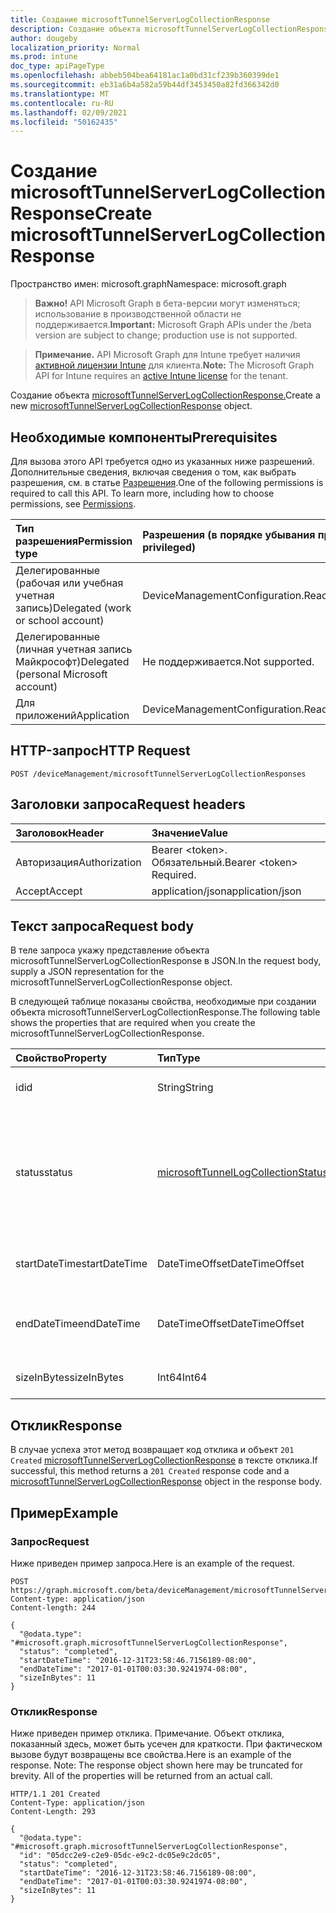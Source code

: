 ```yaml
---
title: Создание microsoftTunnelServerLogCollectionResponse
description: Создание объекта microsoftTunnelServerLogCollectionResponse.
author: dougeby
localization_priority: Normal
ms.prod: intune
doc_type: apiPageType
ms.openlocfilehash: abbeb504bea64181ac1a0bd31cf239b360399de1
ms.sourcegitcommit: eb31a6b4a582a59b44df3453450a82fd366342d0
ms.translationtype: MT
ms.contentlocale: ru-RU
ms.lasthandoff: 02/09/2021
ms.locfileid: "50162435"
---
```

# <a name="create-microsofttunnelserverlogcollectionresponse"></a><span data-ttu-id="360fe-103">Создание microsoftTunnelServerLogCollectionResponse</span><span class="sxs-lookup"><span data-stu-id="360fe-103">Create microsoftTunnelServerLogCollectionResponse</span></span>

<span data-ttu-id="360fe-104">Пространство имен: microsoft.graph</span><span class="sxs-lookup"><span data-stu-id="360fe-104">Namespace: microsoft.graph</span></span>

> <span data-ttu-id="360fe-105">**Важно!** API Microsoft Graph в бета-версии могут изменяться; использование в производственной области не поддерживается.</span><span class="sxs-lookup"><span data-stu-id="360fe-105">**Important:** Microsoft Graph APIs under the /beta version are subject to change; production use is not supported.</span></span>

> <span data-ttu-id="360fe-106">**Примечание.** API Microsoft Graph для Intune требует наличия [активной лицензии Intune](https://go.microsoft.com/fwlink/?linkid=839381) для клиента.</span><span class="sxs-lookup"><span data-stu-id="360fe-106">**Note:** The Microsoft Graph API for Intune requires an [active Intune license](https://go.microsoft.com/fwlink/?linkid=839381) for the tenant.</span></span>

<span data-ttu-id="360fe-107">Создание объекта [microsoftTunnelServerLogCollectionResponse.](../resources/intune-mstunnel-microsofttunnelserverlogcollectionresponse.md)</span><span class="sxs-lookup"><span data-stu-id="360fe-107">Create a new [microsoftTunnelServerLogCollectionResponse](../resources/intune-mstunnel-microsofttunnelserverlogcollectionresponse.md) object.</span></span>

## <a name="prerequisites"></a><span data-ttu-id="360fe-108">Необходимые компоненты</span><span class="sxs-lookup"><span data-stu-id="360fe-108">Prerequisites</span></span>
<span data-ttu-id="360fe-p101">Для вызова этого API требуется одно из указанных ниже разрешений. Дополнительные сведения, включая сведения о том, как выбрать разрешения, см. в статье [Разрешения](/graph/permissions-reference).</span><span class="sxs-lookup"><span data-stu-id="360fe-p101">One of the following permissions is required to call this API. To learn more, including how to choose permissions, see [Permissions](/graph/permissions-reference).</span></span>

|<span data-ttu-id="360fe-111">Тип разрешения</span><span class="sxs-lookup"><span data-stu-id="360fe-111">Permission type</span></span>|<span data-ttu-id="360fe-112">Разрешения (в порядке убывания привилегий)</span><span class="sxs-lookup"><span data-stu-id="360fe-112">Permissions (from most to least privileged)</span></span>|
|:---|:---|
|<span data-ttu-id="360fe-113">Делегированные (рабочая или учебная учетная запись)</span><span class="sxs-lookup"><span data-stu-id="360fe-113">Delegated (work or school account)</span></span>|<span data-ttu-id="360fe-114">DeviceManagementConfiguration.ReadWrite.All</span><span class="sxs-lookup"><span data-stu-id="360fe-114">DeviceManagementConfiguration.ReadWrite.All</span></span>|
|<span data-ttu-id="360fe-115">Делегированные (личная учетная запись Майкрософт)</span><span class="sxs-lookup"><span data-stu-id="360fe-115">Delegated (personal Microsoft account)</span></span>|<span data-ttu-id="360fe-116">Не поддерживается.</span><span class="sxs-lookup"><span data-stu-id="360fe-116">Not supported.</span></span>|
|<span data-ttu-id="360fe-117">Для приложений</span><span class="sxs-lookup"><span data-stu-id="360fe-117">Application</span></span>|<span data-ttu-id="360fe-118">DeviceManagementConfiguration.ReadWrite.All</span><span class="sxs-lookup"><span data-stu-id="360fe-118">DeviceManagementConfiguration.ReadWrite.All</span></span>|

## <a name="http-request"></a><span data-ttu-id="360fe-119">HTTP-запрос</span><span class="sxs-lookup"><span data-stu-id="360fe-119">HTTP Request</span></span>
<!-- {
  "blockType": "ignored"
}
-->
``` http
POST /deviceManagement/microsoftTunnelServerLogCollectionResponses
```

## <a name="request-headers"></a><span data-ttu-id="360fe-120">Заголовки запроса</span><span class="sxs-lookup"><span data-stu-id="360fe-120">Request headers</span></span>
|<span data-ttu-id="360fe-121">Заголовок</span><span class="sxs-lookup"><span data-stu-id="360fe-121">Header</span></span>|<span data-ttu-id="360fe-122">Значение</span><span class="sxs-lookup"><span data-stu-id="360fe-122">Value</span></span>|
|:---|:---|
|<span data-ttu-id="360fe-123">Авторизация</span><span class="sxs-lookup"><span data-stu-id="360fe-123">Authorization</span></span>|<span data-ttu-id="360fe-124">Bearer &lt;token&gt;. Обязательный.</span><span class="sxs-lookup"><span data-stu-id="360fe-124">Bearer &lt;token&gt; Required.</span></span>|
|<span data-ttu-id="360fe-125">Accept</span><span class="sxs-lookup"><span data-stu-id="360fe-125">Accept</span></span>|<span data-ttu-id="360fe-126">application/json</span><span class="sxs-lookup"><span data-stu-id="360fe-126">application/json</span></span>|

## <a name="request-body"></a><span data-ttu-id="360fe-127">Текст запроса</span><span class="sxs-lookup"><span data-stu-id="360fe-127">Request body</span></span>
<span data-ttu-id="360fe-128">В теле запроса укажу представление объекта microsoftTunnelServerLogCollectionResponse в JSON.</span><span class="sxs-lookup"><span data-stu-id="360fe-128">In the request body, supply a JSON representation for the microsoftTunnelServerLogCollectionResponse object.</span></span>

<span data-ttu-id="360fe-129">В следующей таблице показаны свойства, необходимые при создании объекта microsoftTunnelServerLogCollectionResponse.</span><span class="sxs-lookup"><span data-stu-id="360fe-129">The following table shows the properties that are required when you create the microsoftTunnelServerLogCollectionResponse.</span></span>

|<span data-ttu-id="360fe-130">Свойство</span><span class="sxs-lookup"><span data-stu-id="360fe-130">Property</span></span>|<span data-ttu-id="360fe-131">Тип</span><span class="sxs-lookup"><span data-stu-id="360fe-131">Type</span></span>|<span data-ttu-id="360fe-132">Описание</span><span class="sxs-lookup"><span data-stu-id="360fe-132">Description</span></span>|
|:---|:---|:---|
|<span data-ttu-id="360fe-133">id</span><span class="sxs-lookup"><span data-stu-id="360fe-133">id</span></span>|<span data-ttu-id="360fe-134">String</span><span class="sxs-lookup"><span data-stu-id="360fe-134">String</span></span>|<span data-ttu-id="360fe-135">Уникальный ИД сущности</span><span class="sxs-lookup"><span data-stu-id="360fe-135">The unique ID of the entity</span></span>|
|<span data-ttu-id="360fe-136">status</span><span class="sxs-lookup"><span data-stu-id="360fe-136">status</span></span>|[<span data-ttu-id="360fe-137">microsoftTunnelLogCollectionStatus</span><span class="sxs-lookup"><span data-stu-id="360fe-137">microsoftTunnelLogCollectionStatus</span></span>](../resources/intune-mstunnel-microsofttunnellogcollectionstatus.md)|<span data-ttu-id="360fe-138">Состояние коллекции журналов.</span><span class="sxs-lookup"><span data-stu-id="360fe-138">The status of log collection.</span></span> <span data-ttu-id="360fe-139">Возможные значения: `pending`, `completed`, `failed`.</span><span class="sxs-lookup"><span data-stu-id="360fe-139">Possible values are: `pending`, `completed`, `failed`.</span></span>|
|<span data-ttu-id="360fe-140">startDateTime</span><span class="sxs-lookup"><span data-stu-id="360fe-140">startDateTime</span></span>|<span data-ttu-id="360fe-141">DateTimeOffset</span><span class="sxs-lookup"><span data-stu-id="360fe-141">DateTimeOffset</span></span>|<span data-ttu-id="360fe-142">Время начала сбора журналов</span><span class="sxs-lookup"><span data-stu-id="360fe-142">The start time of the logs collected</span></span> |
|<span data-ttu-id="360fe-143">endDateTime</span><span class="sxs-lookup"><span data-stu-id="360fe-143">endDateTime</span></span>|<span data-ttu-id="360fe-144">DateTimeOffset</span><span class="sxs-lookup"><span data-stu-id="360fe-144">DateTimeOffset</span></span>|<span data-ttu-id="360fe-145">Время окончания собранных журналов</span><span class="sxs-lookup"><span data-stu-id="360fe-145">The end time of the logs collected</span></span>|
|<span data-ttu-id="360fe-146">sizeInBytes</span><span class="sxs-lookup"><span data-stu-id="360fe-146">sizeInBytes</span></span>|<span data-ttu-id="360fe-147">Int64</span><span class="sxs-lookup"><span data-stu-id="360fe-147">Int64</span></span>|<span data-ttu-id="360fe-148">Размер журналов в ветвях</span><span class="sxs-lookup"><span data-stu-id="360fe-148">The size of the logs in bytes</span></span>|



## <a name="response"></a><span data-ttu-id="360fe-149">Отклик</span><span class="sxs-lookup"><span data-stu-id="360fe-149">Response</span></span>
<span data-ttu-id="360fe-150">В случае успеха этот метод возвращает код отклика и объект `201 Created` [microsoftTunnelServerLogCollectionResponse](../resources/intune-mstunnel-microsofttunnelserverlogcollectionresponse.md) в тексте отклика.</span><span class="sxs-lookup"><span data-stu-id="360fe-150">If successful, this method returns a `201 Created` response code and a [microsoftTunnelServerLogCollectionResponse](../resources/intune-mstunnel-microsofttunnelserverlogcollectionresponse.md) object in the response body.</span></span>

## <a name="example"></a><span data-ttu-id="360fe-151">Пример</span><span class="sxs-lookup"><span data-stu-id="360fe-151">Example</span></span>

### <a name="request"></a><span data-ttu-id="360fe-152">Запрос</span><span class="sxs-lookup"><span data-stu-id="360fe-152">Request</span></span>
<span data-ttu-id="360fe-153">Ниже приведен пример запроса.</span><span class="sxs-lookup"><span data-stu-id="360fe-153">Here is an example of the request.</span></span>
``` http
POST https://graph.microsoft.com/beta/deviceManagement/microsoftTunnelServerLogCollectionResponses
Content-type: application/json
Content-length: 244

{
  "@odata.type": "#microsoft.graph.microsoftTunnelServerLogCollectionResponse",
  "status": "completed",
  "startDateTime": "2016-12-31T23:58:46.7156189-08:00",
  "endDateTime": "2017-01-01T00:03:30.9241974-08:00",
  "sizeInBytes": 11
}
```

### <a name="response"></a><span data-ttu-id="360fe-154">Отклик</span><span class="sxs-lookup"><span data-stu-id="360fe-154">Response</span></span>
<span data-ttu-id="360fe-p103">Ниже приведен пример отклика. Примечание. Объект отклика, показанный здесь, может быть усечен для краткости. При фактическом вызове будут возвращены все свойства.</span><span class="sxs-lookup"><span data-stu-id="360fe-p103">Here is an example of the response. Note: The response object shown here may be truncated for brevity. All of the properties will be returned from an actual call.</span></span>
``` http
HTTP/1.1 201 Created
Content-Type: application/json
Content-Length: 293

{
  "@odata.type": "#microsoft.graph.microsoftTunnelServerLogCollectionResponse",
  "id": "05dcc2e9-c2e9-05dc-e9c2-dc05e9c2dc05",
  "status": "completed",
  "startDateTime": "2016-12-31T23:58:46.7156189-08:00",
  "endDateTime": "2017-01-01T00:03:30.9241974-08:00",
  "sizeInBytes": 11
}
```




